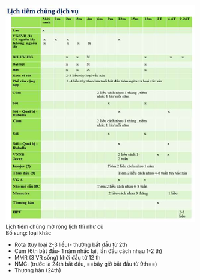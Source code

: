 ![999](../../../../../200%20Files/image/image/Ti%C3%AAm%20ch%E1%BB%A7ng%20d%E1%BB%8Bch%20v%E1%BB%A5-1687332866204.jpeg)  
Lịch tiêm chủng mở rộng lịch thì như cũ  
Bổ sung: loại khác  
- Rota (tùy loại 2-3 liều)- thường bắt đầu từ 2th  
- Cúm (6th bắt đầu- 1 năm nhắc lại, lần đầu cách nhau 1-2 th)  
- MMR (3 VR sống) khởi đầu từ 12 th  
- NMC: (trước là 24th bắt đầu, ==bây giờ bắt đầu từ 9th==)  
- Thương hàn (24th)